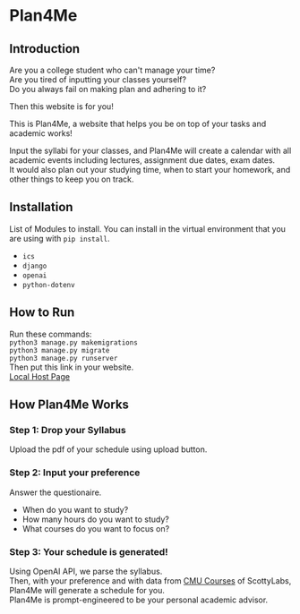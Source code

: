 <h1> Plan4Me </h1>

<h2> Introduction </h2>
Are you a college student who can't manage your time? <br>
Are you tired of inputting your classes yourself? <br>
Do you always fail on making plan and adhering to it?

Then this website is for you!

This is Plan4Me, a website that helps you be on top of your tasks and academic works!

Input the syllabi for your classes, and Plan4Me will create a calendar with all academic events including lectures, assignment due dates, exam dates. <br>
It would also plan out your studying time, when to start your homework, and other things to keep you on track.

<h2> Installation </h2>
List of Modules to install. You can install in the virtual environment that you are using with <code>pip install</code>.
<ul>
  <li><code>ics</code></li>
  <li><code>django</code></li>
  <li><code>openai</code></li>
  <li><code>python-dotenv</code></li>
</ul>

<h2> How to Run </h2>
Run these commands:
<code>
python3 manage.py makemigrations
python3 manage.py migrate
python3 manage.py runserver
</code>
Then put this link in your website. <br>
<a href = "http://localhost:8000/"> Local Host Page </a>

<h2> How Plan4Me Works </h2>
<h3> Step 1: Drop your Syllabus</h3>
Upload the pdf of your schedule using upload button.

<h3> Step 2: Input your preference</h3>
Answer the questionaire. <br>
<ul>
  <li>When do you want to study?</li>
  <li>How many hours do you want to study?</li>
  <li>What courses do you want to focus on?</li>
</ul>
<h3> Step 3: Your schedule is generated!</h3>
Using OpenAI API, we parse the syllabus. <br>
Then, with your preference and with data from <a href = "https://courses.scottylabs.org/">CMU Courses</a> of ScottyLabs, Plan4Me will generate a schedule for you. <br>
Plan4Me is prompt-engineered to be your personal academic advisor.
